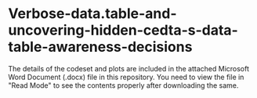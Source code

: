 # Verbose-data.table-and-uncovering-hidden-cedta-s-data-table-awareness-decisions

The details of the codeset and plots are included in the attached Microsoft Word Document (.docx) file in this repository. 
You need to view the file in "Read Mode" to see the contents properly after downloading the same.
